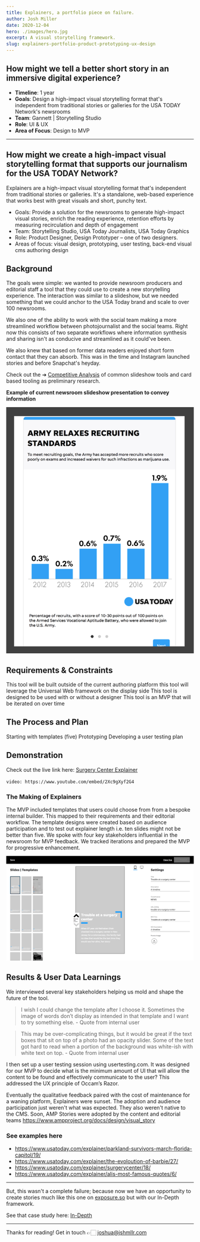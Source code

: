 ```yaml
---
title: Explainers, a portfolio piece on failure.
author: Josh Miller
date: 2020-12-04
hero: ./images/hero.jpg
excerpt: A visual storytelling framework.
slug: explainers-portfolio-product-prototyping-ux-design
---
```


## How might we tell a better short story in an immersive digital experience?

- **Timeline**: 1 year
- **Goals**:  Design a high-impact visual storytelling format that's independent from traditional stories or galleries for the USA TODAY Network's newsrooms
- **Team**: Gannett | Storytelling Studio
- **Role**: UI & UX
- **Area of Focus**: Design to MVP

---

## How might we create a high-impact visual storytelling format that supports our journalism for the USA TODAY Network?

Explainers are a high-impact visual storytelling format that's independent from traditional stories or galleries. It's a standalone, web-based experience that works best with great visuals and short, punchy text.

- Goals: Provide a solution for the newsrooms to generate high-impact visual stories, enrich the reading experience, retention efforts by measuring recirculation and depth of engagement
- Team: Storytelling Studio, USA Today Journalists, USA Today Graphics
- Role: Product Designer, Design Prototyper – one of two designers.
- Areas of focus: visual design, prototyping, user testing, back-end visual cms authoring design

## Background

The goals were simple: we wanted to provide newsroom producers and editorial staff a tool that they could use to create a new storytelling experience. The interaction was similar to a slideshow, but we needed something that we could anchor to the USA Today brand and scale to over 100 newsrooms.

We also one of the ability to work with the social team making a more streamlined workflow between photojournalist and the social teams. Right now this consists of two separate workflows where information synthesis and sharing isn't as conducive and streamlined as it could've been.

We also knew that based on former data readers enjoyed short form contact that they can absorb. This was in the time and Instagram launched stories and before Snapchat's heyday.

Check out the ➔ [Competitive Analysis](https://docs.google.com/presentation/d/1SLhyRhvDPP7mruFVfnaTWSM6R6jVo5oouajxVRvkpaA/edit?usp=sharing "Google Slides competitive analysis") of common slideshow tools and card based tooling as preliminary research.

**Example of current newsroom slideshow presentation to convey information**

<div className="Image__Small">
  <img
    src="./images/flickity.png"
    title="Flickity newsroom creation"
    alt="Flickity chart"
  />
</div>

## Requirements & Constraints

This tool will be built outside of the current authoring platform
this tool will leverage the Universal Web framework on the display side
This tool is designed to be used with or without a designer
This tool is an MVP that will be iterated on over time

## The Process and Plan

Starting with templates (five)
Prototyping
Developing a user testing plan

## Demonstration

Check out the live link here: [Surgery Center Explainer](https://www.usatoday.com/explainer/surgerycenter/18/)

`video: https://www.youtube.com/embed/2Xc9gXyf2G4`

### The Making of Explainers

The MVP included templates that users could choose from from a bespoke internal builder. This mapped to their requirements and their editorial workflow. The template designs were created based on audience participation and to test out explainer length i.e. ten slides might not be better than five.
We spoke with four key stakeholders influential in the newsroom for MVP feedback.
We tracked iterations and prepared the MVP for progressive enhancement.

<div className="Image__Small">
  <img
    src="./images/explainer-cms.png"
    title="explainer CMS builder"
    alt="explainer CMS builder"
  />
</div>

## Results & User Data Learnings

We interviewed several key stakeholders helping us mold and shape the future of the tool.

> I wish I could change the template after I choose it. Sometimes the image of words don’t display as intended in that template and I want to try something else. - Quote from internal user

> This may be over-complicating things, but it would be great if the text boxes that sit on top of a photo had an opacity slider. Some of the text got hard to read when a portion of the background was white-ish with white text on top. - Quote from internal user


I then set up a user testing session using usertesting.com.
It was designed for our MVP to decide what is the minimum amount of UI that will allow the content to be found and effectively communicate to the user? This addressed the UX principle of Occam’s Razor.

Eventually the qualitative feedback paired with the cost of maintenance for a waning platform, Explainers were sunset. The adoption and audience participation just weren't what was expected. They also weren't native to the CMS. Soon, AMP Stories were adopted by the content and editorial teams <https://www.ampproject.org/docs/design/visual_story>

### See examples here

- <https://www.usatoday.com/explainer/parkland-survivors-march-florida-capitol/19/>
- <https://www.usatoday.com/explainer/the-evoloution-of-barbie/27/>
- <https://www.usatoday.com/explainer/surgerycenter/18/>
- <https://www.usatoday.com/explainer/alis-most-famous-quotes/6/>

---

But, this wasn't a complete failure; because now we have an opportunity to create stories much like this one on [exposure.so](https://www.distastefulshroom.com/furloughed) but with our In-Depth framework.

See that case study here: [In-Depth](https://url.com)

---

Thanks for reading!
Get in touch 👉🏻 [joshua@jshmllr.com](mailto:joshua@jshmllr.com)
